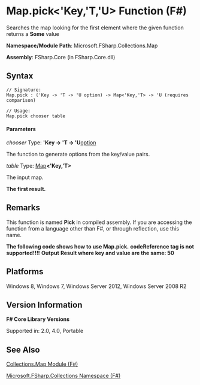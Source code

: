 # Map.pick<'Key,'T,'U> Function (F#)

Searches the map looking for the first element where the given function returns a **Some** value

**Namespace/Module Path**: Microsoft.FSharp.Collections.Map

**Assembly**: FSharp.Core (in FSharp.Core.dll)


## Syntax

```
// Signature:
Map.pick : ('Key -> 'T -> 'U option) -> Map<'Key,'T> -> 'U (requires comparison)

// Usage:
Map.pick chooser table
```

#### Parameters
*chooser*
Type: **'Key -&gt; 'T -&gt; 'U**[option](http://msdn.microsoft.com/en-us/library/b08add48-34bf-4410-80a1-ef6a8daddc58)


The function to generate options from the key/value pairs.


*table*
Type: [Map](http://msdn.microsoft.com/en-us/library/975316ea-55e3-4987-9994-90897ad45664)**&lt;'Key,'T&gt;**


The input map.



**The first result.**
## Remarks
This function is named **Pick** in compiled assembly. If you are accessing the function from a language other than F#, or through reflection, use this name.

**The following code shows how to use Map.pick.**
<b>codeReference tag is not supported!!!!</b>
**Output**
**Result where key and value are the same: 50**
## Platforms
Windows 8, Windows 7, Windows Server 2012, Windows Server 2008 R2


## Version Information
**F# Core Library Versions**

Supported in: 2.0, 4.0, Portable




## See Also
[Collections.Map Module &#40;F&#35;&#41;](Collections.Map+Module+%28FSharp%29.md)

[Microsoft.FSharp.Collections Namespace &#40;F&#35;&#41;](Microsoft.FSharp.Collections+Namespace+%28FSharp%29.md)

